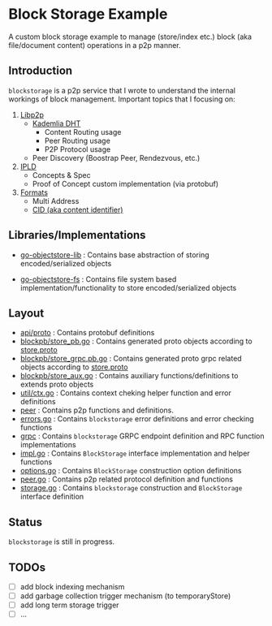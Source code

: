 # Block Storage Example
A custom block storage example to manage (store/index etc.) block (aka file/document content) operations in a p2p manner.

## Introduction

`blockstorage` is a p2p service that I wrote to understand the internal workings of block management. Important topics that I focusing on:

1) [Libp2p](https://libp2p.io/)
    - [Kademlia DHT](https://github.com/libp2p/go-libp2p-kad-dht)
        - Content Routing usage
        - Peer Routing usage
        - P2P Protocol usage
    - Peer Discovery (Boostrap Peer, Rendezvous, etc.)
2) [IPLD](https://ipld.io/)
    - Concepts & Spec
    - Proof of Concept custom implementation (via protobuf)
3) [Formats](https://github.com/multiformats/)
    - Multi Address
    - [CID (aka content identifier)](https://docs.ipfs.io/concepts/content-addressing/)



## Libraries/Implementations

* [go-objectstore-lib](https://github.com/igumus/go-objectstore-lib) : Contains base abstraction of storing encoded/serialized objects

* [go-objectstore-fs](https://github.com/igumus/go-objectstore-fs) : Contains file system based implementation/functionality to store encoded/serialized objects

## Layout

- [api/proto](./api/protobuf/) : Contains protobuf definitions
- [blockpb/store_pb.go](./blockpb/store.pb.go) : Contains generated proto objects according to [store.proto](./api/protobuf/store.proto)
- [blockpb/store_grpc.pb.go](./blockpb/store_grpc.pb.go) : Contains generated proto grpc related objects according to [store.proto](./api/protobuf/store.proto)
- [blockpb/store_aux.go](./blockpb/store_aux.go) : Contains auxiliary functions/definitions to extends proto objects
- [util/ctx.go](./util/ctx.go) : Contains context cheking helper function and error definitions
- [peer](./peer/) : Contains p2p functions and definitions.
- [errors.go](./errors.go) : Contains `blockstorage` error definitions and error checking functions
- [grpc](./grpc/) : Contains `blockstorage` GRPC endpoint definition and RPC function implementations
- [impl.go](./impl.go) : Contains `BlockStorage` interface implementation and helper functions
- [options.go](./options.go) : Contains `BlockStorage` construction option definitions
- [peer.go](./peer.go) : Contains p2p related protocol definition and functions
- [storage.go](./storage.go) : Contains `blockstorage` construction and  `BlockStorage` interface definition

## Status
`blockstorage` is still in progress.

## TODOs
- [ ] add block indexing mechanism
- [ ] add garbage collection trigger mechanism (to temporaryStore)
- [ ] add long term storage trigger
- [ ] ...